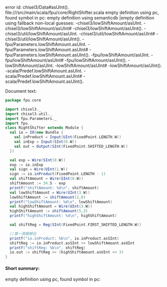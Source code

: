 error id: chisel3/Data#asUInt().
file://<WORKSPACE>/src/main/scala/fpu/core/RightShifter.scala
empty definition using pc, found symbol in pc: 
empty definition using semanticdb
|empty definition using fallback
non-local guesses:
	 -chisel3/lowShiftAmount/asUInt.
	 -chisel3/lowShiftAmount/asUInt#
	 -chisel3/lowShiftAmount/asUInt().
	 -chisel3/util/lowShiftAmount/asUInt.
	 -chisel3/util/lowShiftAmount/asUInt#
	 -chisel3/util/lowShiftAmount/asUInt().
	 -fpu/Parameters.lowShiftAmount.asUInt.
	 -fpu/Parameters.lowShiftAmount.asUInt#
	 -fpu/Parameters.lowShiftAmount.asUInt().
	 -fpu/lowShiftAmount/asUInt.
	 -fpu/lowShiftAmount/asUInt#
	 -fpu/lowShiftAmount/asUInt().
	 -lowShiftAmount/asUInt.
	 -lowShiftAmount/asUInt#
	 -lowShiftAmount/asUInt().
	 -scala/Predef.lowShiftAmount.asUInt.
	 -scala/Predef.lowShiftAmount.asUInt#
	 -scala/Predef.lowShiftAmount.asUInt().

Document text:

```scala
package fpu.core

import chisel3._
import chisel3.util._
import fpu.Parameters._
import fpu._
class RightShifter extends Module {
  val io = IO(new Bundle {
    val inProduct = Input(UInt(FixedPoint.LENGTH.W))
    val inExp = Input(SInt(6.W))
    val out = Output(SInt(FixedPoint.SHIFTED_LENGTH.W))
  })

  val exp = Wire(SInt(8.W))
  exp := io.inExp
  val sign = Wire(UInt(1.W))
  sign := io.inProduct(FixedPoint.LENGTH - 1)
  val shiftAmount = Wire(SInt(8.W))
  shiftAmount := 34.S - exp
  printf("shiftAmount: %d\n", shiftAmount)
  val lowShiftAmount = Wire(UInt(3.W))
  lowShiftAmount := shiftAmount(2,0)
  printf("lowShiftAmount: %d\n", lowShiftAmount)
  val highShiftAmount = Wire(UInt(3.W))
  highShiftAmount := shiftAmount(5,3)
  printf("highShiftAmount: %d\n", highShiftAmount)

  val shiftReg = Reg(SInt(FixedPoint.FIRST_SHIFTED_LENGTH.W))

  //第一周期移位
  printf("io.inProduct: %b\n", io.inProduct.asSInt)
  shiftReg := io.inProduct.asSInt >> lowShiftAmount.asUInt
  printf("shiftReg: %b\n", shiftReg)
  io.out := shiftReg >> (highShiftAmount.asUInt << 3)
}
```

#### Short summary: 

empty definition using pc, found symbol in pc: 